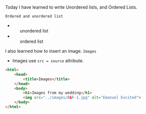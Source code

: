 Today I have learned to write Unordered lists, and Ordered Lists. 

`Ordered and unordered list`
- <ul>unordered list</ul>
- <ol>ordered list</ol>

I also learned how to insert an image. 
`Images`
- Images use `src = source` attribute. 

```html
<html>
    <head>
        <title>Images</title>
    </head>
    <body>
        <h1>Images from my wedding</h1>
        <img src="../images/B&F-1.jpg" alt="Emanuel Excited">
    </body>
</html>
```
